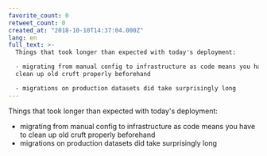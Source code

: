 ```yaml
---
favorite_count: 0
retweet_count: 0
created_at: "2018-10-10T14:37:04.000Z"
lang: en
full_text: >-
  Things that took longer than expected with today's deployment: 

  - migrating from manual config to infrastructure as code means you have to
  clean up old cruft properly beforehand

  - migrations on production datasets did take surprisingly long
---
```


Things that took longer than expected with today's deployment:

- migrating from manual config to infrastructure as code means you have to clean
  up old cruft properly beforehand
- migrations on production datasets did take surprisingly long
